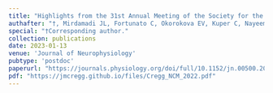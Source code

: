 ```yaml
---
title: "Highlights from the 31st Annual Meeting of the Society for the Neural Control of Movement"
authafter: "†, Mirdamadi JL, Fortunato C, Okorokova EV, Kuper C, Nayeem R, Byun AJ, Avraham C, Buonocore A, Winner TS, Mildren RL"
special: "†Corresponding author."
collection: publications
date: 2023-01-13
venue: 'Journal of Neurophysiology'
pubtype: 'postdoc'
paperurl: "https://journals.physiology.org/doi/full/10.1152/jn.00500.2022"
pdf: "https://jmcregg.github.io/files/Cregg_NCM_2022.pdf"
---
```


